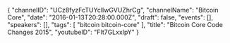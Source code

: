 {
    "channelID": "UCz8fyzFcTUYclIwGVUZhrCg",
    "channelName": "Bitcoin Core",
    "date": "2016-01-13T20:28:00.000Z",
    "draft": false,
    "events": [],
    "speakers": [],
    "tags": [
        "bitcoin bitcoin-core"
    ],
    "title": "Bitcoin Core Code Changes 2015",
    "youtubeID": "FIt7GLxxIpY"
}